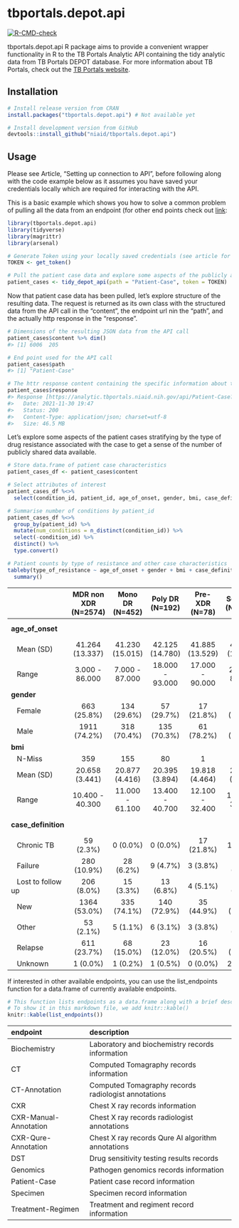 
<!-- README.md is generated from README.Rmd. Please edit that file -->

# tbportals.depot.api

<!-- badges: start -->

[![R-CMD-check](https://github.com/niaid/tbportals.depot.api/workflows/R-CMD-check/badge.svg)](https://github.com/niaid/tbportals.depot.api/actions)
<!-- badges: end -->

tbportals.depot.api R package aims to provide a convenient wrapper
functionality in R to the TB Portals Analytic API containing the tidy
analytic data from TB Portals DEPOT database. For more information about
TB Portals, check out the [TB Portals
website](https://tbportals.niaid.nih.gov/).

## Installation

``` r
# Install release version from CRAN
install.packages("tbportals.depot.api") # Not available yet

# Install development version from GitHub
devtools::install_github("niaid/tbportals.depot.api")
```

## Usage

Please see Article, “Setting up connection to API”, before following
along with the code example below as it assumes you have saved your
credentials locally which are required for interacting with the API.

This is a basic example which shows you how to solve a common problem of
pulling all the data from an endpoint (for other end points check out
[link](https://analytic.tbportals.niaid.nih.gov/index.html):

``` r
library(tbportals.depot.api)
library(tidyverse)
library(magrittr)
library(arsenal)

# Generate Token using your locally saved credentials (see article for how to set up)
TOKEN <- get_token()

# Pull the patient case data and explore some aspects of the publicly available cases
patient_cases <- tidy_depot_api(path = "Patient-Case", token = TOKEN)
```

Now that patient case data has been pulled, let’s explore structure of
the resulting data. The request is returned as its own class with the
structured data from the API call in the “content”, the endpoint url nin
the “path”, and the actually http response in the “response”.

``` r
# Dimensions of the resulting JSON data from the API call
patient_cases$content %>% dim()
#> [1] 6006  205

# End point used for the API call
patient_cases$path
#> [1] "Patient-Case"

# The httr response content containing the specific information about the call
patient_cases$response
#> Response [https://analytic.tbportals.niaid.nih.gov/api/Patient-Case?returnCsv=false&cohortId=]
#>   Date: 2021-11-30 19:47
#>   Status: 200
#>   Content-Type: application/json; charset=utf-8
#>   Size: 46.5 MB
```

Let’s explore some aspects of the patient cases stratifying by the type
of drug resistance associated with the case to get a sense of the number
of publicly shared data available.

``` r
# Store data.frame of patient case characteristics
patient_cases_df <- patient_cases$content

# Select attributes of interest
patient_cases_df %<>%
  select(condition_id, patient_id, age_of_onset, gender, bmi, case_definition, type_of_resistance)

# Summarise number of conditions by patient_id
patient_cases_df %<>%
  group_by(patient_id) %>%
  mutate(num_conditions = n_distinct(condition_id)) %>%
  select(-condition_id) %>%
  distinct() %>%
  type.convert()

# Patient counts by type of resistance and other case characteristics
tableby(type_of_resistance ~ age_of_onset + gender + bmi + case_definition, data = patient_cases_df) %>%
  summary()
```

|                      | MDR non XDR (N=2574) | Mono DR (N=452) | Poly DR (N=192) | Pre-XDR (N=78)  | Sensitive (N=1795) |   XDR (N=915)   | Total (N=6006)  |    p value |
|:---------------------|:--------------------:|:---------------:|:---------------:|:---------------:|:------------------:|:---------------:|:---------------:|-----------:|
| **age\_of\_onset**   |                      |                 |                 |                 |                    |                 |                 | &lt; 0.001 |
|    Mean (SD)         |   41.264 (13.337)    | 41.230 (15.015) | 42.125 (14.780) | 41.885 (13.529) |  43.301 (15.399)   | 41.442 (12.898) | 41.933 (14.122) |            |
|    Range             |    3.000 - 86.000    | 7.000 - 87.000  | 18.000 - 93.000 | 17.000 - 90.000 |   2.000 - 89.000   | 15.000 - 84.000 | 2.000 - 93.000  |            |
| **gender**           |                      |                 |                 |                 |                    |                 |                 |      0.321 |
|    Female            |     663 (25.8%)      |   134 (29.6%)   |   57 (29.7%)    |   17 (21.8%)    |    497 (27.7%)     |   243 (26.6%)   |  1611 (26.8%)   |            |
|    Male              |     1911 (74.2%)     |   318 (70.4%)   |   135 (70.3%)   |   61 (78.2%)    |    1298 (72.3%)    |   672 (73.4%)   |  4395 (73.2%)   |            |
| **bmi**              |                      |                 |                 |                 |                    |                 |                 |      0.007 |
|    N-Miss            |         359          |       155       |       80        |        1        |        811         |       68        |      1474       |            |
|    Mean (SD)         |    20.658 (3.441)    | 20.877 (4.416)  | 20.395 (3.894)  | 19.818 (4.464)  |   21.056 (3.709)   | 20.616 (3.625)  | 20.730 (3.640)  |            |
|    Range             |   10.400 - 40.300    | 11.000 - 61.100 | 13.400 - 40.700 | 12.100 - 32.400 |  11.700 - 36.500   | 11.800 - 38.600 | 10.400 - 61.100 |            |
| **case\_definition** |                      |                 |                 |                 |                    |                 |                 | &lt; 0.001 |
|    Chronic TB        |      59 (2.3%)       |    0 (0.0%)     |    0 (0.0%)     |   17 (21.8%)    |      1 (0.1%)      |    55 (6.0%)    |   132 (2.2%)    |            |
|    Failure           |     280 (10.9%)      |    28 (6.2%)    |    9 (4.7%)     |    3 (3.8%)     |     28 (1.6%)      |   282 (30.8%)   |   630 (10.5%)   |            |
|    Lost to follow up |      206 (8.0%)      |    15 (3.3%)    |    13 (6.8%)    |    4 (5.1%)     |     42 (2.3%)      |    56 (6.1%)    |   336 (5.6%)    |            |
|    New               |     1364 (53.0%)     |   335 (74.1%)   |   140 (72.9%)   |   35 (44.9%)    |    1497 (83.4%)    |   233 (25.5%)   |  3604 (60.0%)   |            |
|    Other             |      53 (2.1%)       |    5 (1.1%)     |    6 (3.1%)     |    3 (3.8%)     |     23 (1.3%)      |    41 (4.5%)    |   131 (2.2%)    |            |
|    Relapse           |     611 (23.7%)      |   68 (15.0%)    |   23 (12.0%)    |   16 (20.5%)    |    202 (11.3%)     |   248 (27.1%)   |  1168 (19.4%)   |            |
|    Unknown           |       1 (0.0%)       |    1 (0.2%)     |    1 (0.5%)     |    0 (0.0%)     |      2 (0.1%)      |    0 (0.0%)     |    5 (0.1%)     |            |

If interested in other available endpoints, you can use the
list\_endpoints function for a data.frame of currently available
endpoints.

``` r
# This function lists endpoints as a data.frame along with a brief description. 
# To show it in this markdown file, we add knitr::kable()
knitr::kable(list_endpoints())
```

| endpoint              | description                                         |
|:----------------------|:----------------------------------------------------|
| Biochemistry          | Laboratory and biochemistry records information     |
| CT                    | Computed Tomagraphy records information             |
| CT-Annotation         | Computed Tomagraphy records radiologist annotations |
| CXR                   | Chest X ray records information                     |
| CXR-Manual-Annotation | Chest X ray records radiologist annotations         |
| CXR-Qure-Annotation   | Chest X ray records Qure AI algorithm annotations   |
| DST                   | Drug sensitivity testing results records            |
| Genomics              | Pathogen genomics records information               |
| Patient-Case          | Patient case record information                     |
| Specimen              | Specimen record information                         |
| Treatment-Regimen     | Treatment and regiment record information           |
